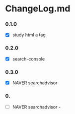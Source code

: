 # ChangeLog.md

### 0.1.0
- [x] study html a tag

### 0.2.0
- [x] search-console

### 0.3.0
- [x] NAVER searchadvisor

### 0.
- [ ] NAVER searchadvisor - 
